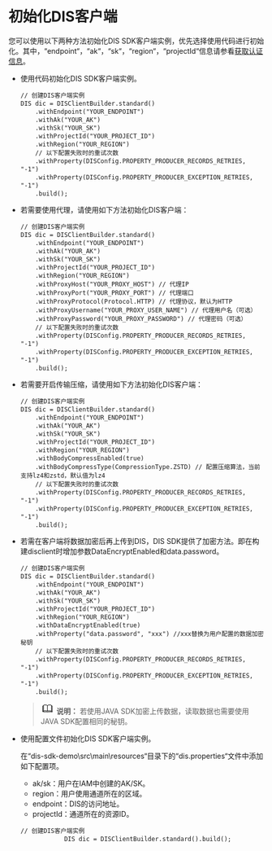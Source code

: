 # 初始化DIS客户端<a name="dgc_06_0050"></a>

您可以使用以下两种方法初始化DIS SDK客户端实例，优先选择使用代码进行初始化。其中，“endpoint“，“ak“，“sk“，“region“，“projectId“信息请参看[获取认证信息](获取认证信息.md#dgc_06_0005)。

-   使用代码初始化DIS SDK客户端实例。

    ```
    // 创建DIS客户端实例
    DIS dic = DISClientBuilder.standard()
        .withEndpoint("YOUR_ENDPOINT")
        .withAk("YOUR_AK")
        .withSk("YOUR_SK")
        .withProjectId("YOUR_PROJECT_ID")
        .withRegion("YOUR_REGION")
        // 以下配置失败时的重试次数
        .withProperty(DISConfig.PROPERTY_PRODUCER_RECORDS_RETRIES, "-1")
        .withProperty(DISConfig.PROPERTY_PRODUCER_EXCEPTION_RETRIES, "-1")
        .build();
    ```

-   若需要使用代理，请使用如下方法初始化DIS客户端：

    ```
    // 创建DIS客户端实例 
    DIS dic = DISClientBuilder.standard() 
        .withEndpoint("YOUR_ENDPOINT") 
        .withAk("YOUR_AK") 
        .withSk("YOUR_SK") 
        .withProjectId("YOUR_PROJECT_ID") 
        .withRegion("YOUR_REGION") 
        .withProxyHost("YOUR_PROXY_HOST") // 代理IP
        .withProxyPort("YOUR_PROXY_PORT") // 代理端口
        .withProxyProtocol(Protocol.HTTP) // 代理协议，默认为HTTP
        .withProxyUsername("YOUR_PROXY_USER_NAME") // 代理用户名（可选）
        .withProxyPassword("YOUR_PROXY_PASSWORD") // 代理密码（可选）    
        // 以下配置失败时的重试次数
        .withProperty(DISConfig.PROPERTY_PRODUCER_RECORDS_RETRIES, "-1")
        .withProperty(DISConfig.PROPERTY_PRODUCER_EXCEPTION_RETRIES, "-1")
        .build();
    ```

-   若需要开启传输压缩，请使用如下方法初始化DIS客户端：

    ```
    // 创建DIS客户端实例
    DIS dic = DISClientBuilder.standard()
        .withEndpoint("YOUR_ENDPOINT")
        .withAk("YOUR_AK")
        .withSk("YOUR_SK")
        .withProjectId("YOUR_PROJECT_ID")
        .withRegion("YOUR_REGION")
        .withBodyCompressEnabled(true)
        .withBodyCompressType(CompressionType.ZSTD) // 配置压缩算法，当前支持lz4和zstd，默认值为lz4
        // 以下配置失败时的重试次数
        .withProperty(DISConfig.PROPERTY_PRODUCER_RECORDS_RETRIES, "-1")
        .withProperty(DISConfig.PROPERTY_PRODUCER_EXCEPTION_RETRIES, "-1")
        .build();
    ```

-   若需在客户端将数据加密后再上传到DIS，DIS SDK提供了加密方法。即在构建disclient时增加参数DataEncryptEnabled和data.password。

    ```
    // 创建DIS客户端实例
    DIS dic = DISClientBuilder.standard()
        .withEndpoint("YOUR_ENDPOINT")
        .withAk("YOUR_AK")
        .withSk("YOUR_SK")
        .withProjectId("YOUR_PROJECT_ID")
        .withRegion("YOUR_REGION")
        .withDataEncryptEnabled(true)
        .withProperty("data.password", "xxx") //xxx替换为用户配置的数据加密秘钥
        // 以下配置失败时的重试次数
        .withProperty(DISConfig.PROPERTY_PRODUCER_RECORDS_RETRIES, "-1")
        .withProperty(DISConfig.PROPERTY_PRODUCER_EXCEPTION_RETRIES, "-1")
        .build();
    ```

    >![](public_sys-resources/icon-note.gif) **说明：** 
    >若使用JAVA SDK加密上传数据，读取数据也需要使用JAVA SDK配置相同的秘钥。

-   使用配置文件初始化DIS SDK客户端实例。

    在“dis-sdk-demo\\src\\main\\resources“目录下的“dis.properties“文件中添加如下配置项。

    -   ak/sk：用户在IAM中创建的AK/SK。
    -   region：用户使用通道所在的区域。
    -   endpoint：DIS的访问地址。
    -   projectId：通道所在的资源ID。

    ```
    // 创建DIS客户端实例
                DIS dic = DISClientBuilder.standard().build();
    ```


